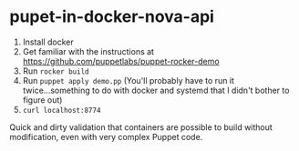 # pupet-in-docker-nova-api

1. Install docker
2. Get familiar with the instructions at https://github.com/puppetlabs/puppet-rocker-demo
3. Run `rocker build`
4. Run `puppet apply demo.pp` (You'll probably have to run it twice...something to do with docker and systemd that I didn't bother to figure out)
5. `curl localhost:8774`

Quick and dirty validation that containers are possible to build without modification, even with very complex Puppet code.
